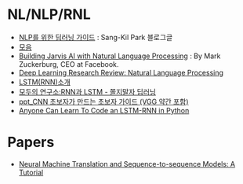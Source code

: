 # NL/NLP/RNL
* [NLP를 위한 딥러닝 가이드](http://docs.likejazz.com/deep-learning-for-nlp/#nlp) : Sang-Kil Park 블로그글
* [모음](http://docs.likejazz.com/deep-learning-for-nlp/#section-2)
* [Building Jarvis AI with Natural Language Processing](https://www.facebook.com/notes/mark-zuckerberg/building-jarvis/10154361492931634?utm_source=mybridge&utm_medium=blog&utm_campaign=read_more) : By Mark Zuckerburg, CEO at Facebook.
* [Deep Learning Research Review: Natural Language Processing](http://www.kdnuggets.com/2017/01/deep-learning-review-natural-language-processing.html)
* [LSTM(RNN)소개](https://brunch.co.kr/@chris-song/9)
* [모두의 연구소:RNN과 LSTM - 쫄지말자 딥러닝](http://www.modulabs.co.kr/DeepLAB_library/11886)
* [ppt_CNN 초보자가 만드는 초보자 가이드 (VGG 약간 포함)](https://www.slideshare.net/leeseungeun/cnn-vgg-72164295)
* [Anyone Can Learn To Code an LSTM-RNN in Python](https://iamtrask.github.io/2015/11/15/anyone-can-code-lstm/)

# Papers
- [Neural Machine Translation and Sequence-to-sequence Models: A Tutorial](https://arxiv.org/abs/1703.01619)
